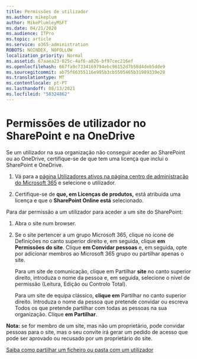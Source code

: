```yaml
---
title: Permissões de utilizador
ms.author: mikeplum
author: MikePlumleyMSFT
ms.date: 04/21/2020
ms.audience: ITPro
ms.topic: article
ms.service: o365-administration
ROBOTS: NOINDEX, NOFOLLOW
localization_priority: Normal
ms.assetid: 67aaea23-025c-4af6-a826-bf97cec216ef
ms.openlocfilehash: 667fa9c7334169794ebc96152d7b58d4deb5dde9
ms.sourcegitcommit: ab75f66355116e995b3cb5505465b31989339e28
ms.translationtype: MT
ms.contentlocale: pt-PT
ms.lasthandoff: 08/13/2021
ms.locfileid: "58324862"
---
```

# <a name="user-permissions-in-sharepoint-and-onedrive"></a>Permissões de utilizador no SharePoint e na OneDrive

Se um utilizador na sua organização não conseguir aceder ao SharePoint ou ao OneDrive, certifique-se de que tem uma licença que inclui o SharePoint e OneDrive. 
  
1. Vá para a [página Utilizadores ativos na página centro de administração do Microsoft 365](https://portal.office.com/adminportal/home#/users) e selecione o utilizador. 
    
2. Certifique-se de **que, em Licenças de produtos,** está atribuída uma licença e que o **SharePoint Online está** selecionado. 
    
 Para dar permissão a um utilizador para aceder a um site do SharePoint: 
  
1. Abra o site num browser.
    
2. Se o site pertencer a um grupo Microsoft 365, clique no ícone de Definições no canto superior direito e, em seguida, clique **em Permissões do site**. Clique **em Convidar pessoas** e, em seguida, opte por adicionar membros ao Microsoft 365 grupo ou partilhar apenas o site. 
    
    Para um site de comunicação, clique em Partilhar **site** no canto superior direito, introduza o nome da pessoa e, em seguida, selecione o nível de permissão (Leitura, Edição ou Controlo Total). 
    
    Para um site de equipa clássico, **clique em** Partilhar no canto superior direito. Introduza o nome da pessoa que pretende convidar ou escreva Todos os que pretende partilhar com todas as pessoas na sua organização. Clique **em Partilhar**.
    
**Nota:** se for membro de um site, mas não um proprietário, pode convidar pessoas para o site, mas o seu convite irá gerar um pedido de acesso que pode ser aprovado ou recusado por um proprietário do site. 
  
[Saiba como partilhar um ficheiro ou pasta com um utilizador](https://go.microsoft.com/fwlink/?linkid=533408)
  

